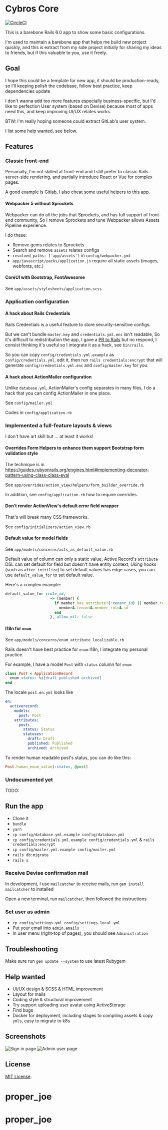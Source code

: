 Cybros Core
====

[![CircleCI](https://circleci.com/gh/jasl/cybros_core.svg?style=svg)](https://circleci.com/gh/jasl/cybros_core)

This is a barebone Rails 6.0 app to show some basic configurations.

I'm used to maintain a barebone app that helps me build new project quickly,
and this is extract from my side project initially for sharing my ideas to friends,
but if this valuable to you, use it freely.

## Goal

I hope this could be a template for new app, it should be production-ready,
so I'll keeping polish the codebase, follow best practice, keep dependencies update

I don't wanna add too more features especially business-specific,
but I'd like to perfection User system (based on Devise) because most of apps need this,
and keep improving UI/UX relates works.

BTW: I'm really hoping someone could extract GitLab's user system.

I list some help wanted, see below.

## Features

### Classic front-end

Personally, I'm not skilled at front-end and I still prefer to classic Rails server-side rendering,
and partially introduce React or Vue for complex pages.

A good example is Gitlab, I also cheat some useful helpers to this app.

#### Webpacker 5 without Sprockets

Webpacker can do all the jobs that Sprockets,
and has full support of front-end community,
So I remove Sprockets and tune Webpacker allows Assets Pipeline experience.

I do these:

- Remove gems relates to Sprockets
- Search and remove `assets` relates configs
- `resolved_paths: ['app/assets']` in `config/webpacker.yml`
- `app/javascript/packs/application.js` require all static assets (images, webfonts, etc.)

#### CoreUI with Bootstrap, FontAwesome

See `app/assets/stylesheets/application.scss`

### Application configuration

#### A hack about Rails Credentials

Rails Credentials is a useful feature to store security-sensitive configs.

But we can't bundle `master.key` and  `credentials.yml.enc` isn't readable,
So it's difficult to redistribution the app,
I gave a [PR to Rails](https://github.com/rails/rails/pull/34777) but no respond,
I consist thinking it's useful so I integrate it as a hack, see `bin/rails`.

So you can copy `config/credentials.yml.example` as `config/credentials.yml`,
edit it, then run `rails credentials:encrypt` that will generate `config/credentials.yml.enc` and `config/master.key` for you.

#### A hack about ActionMailer configuration

Unlike `database.yml`, ActionMailer's config separates in many files,
I do a hack that you can config ActionMailer in one place.

See `config/mailer.yml`

Codes in `config/application.rb`

### Implemented a full-feature layouts & views

I don't have art skill but ... at least it works!

#### Overrides Form Helpers to enhance them support Bootstrap form validation style

The technique is in <https://guides.rubyonrails.org/engines.html#implementing-decorator-pattern-using-class-class-eval>

See `app/overrides/action_view/helpers/form_builder_override.rb`

In addition, see `config/application.rb` how to require overrides.

#### Don't render ActionView's default error field wrapper

That's will break many CSS frameworks.

See `config/initializers/action_view.rb`

#### Default value for model fields

See `app/models/concerns/acts_as_default_value.rb`

Default value of column can only a static value,
Active Record's `attribute` DSL can set default for field but doesn't have entity context,
Using hooks (such as `after_initilize`) to set default values has edge cases,
you can use `default_value_for` to set default value.

Here's a complex example:

```ruby
default_value_for :role_id,
                    -> (member) {
                      if member.has_attribute?(:tenant_id) || member.tenant
                        member&.tenant&.member_role&.id
                      end
                    }, allow_nil: false
```

#### I18n for `enum`

See `app/models/concerns/enum_attribute_localizable.rb`

Rails doesn't have best practice for `enum` I18n,
I integrate my personal practice.

For example, I have a model `Post` with `status` column for `enum`

```ruby
class Post < ApplicationRecord
  enum status: %i[draft published archived]
end
```

The locale `post.en.yml` looks like

```yaml
en:
  activerecord:
    models:
      post: Post
    attributes:
      post:
        status: Status
        statuses:
          draft: Draft
          published: Published
          archived: Archived
```

To render human readable post's status, you can do like this:

```ruby
Post.human_enum_value(:status, @post)
```

### Undocumented yet

TODO:

## Run the app

- Clone it
- `bundle`
- `yarn`
- `cp config/database.yml.example config/database.yml`
- `cp config/credentials.yml.example config/credentials.yml` & `rails credentials:encrypt`
- `cp config/mailer.yml.example config/mailer.yml`
- `rails db:migrate`
- `rails s`

### Receive Devise confirmation mail

In development, I use `mailcatcher` to receive mails,
run `gem install mailcatcher` to installed

Open a new terminal, run `mailcatcher`, then followed the instructions

### Set user as admin

- `cp config/settings.yml config/settings.local.yml`
- Put your email into `admin.emails`
- In user menu (right-top of pages), you should see `Administration`

## Troubleshooting

Make sure run `gem update --system` to use latest Rubygem

## Help wanted

- UI/UX design & SCSS & HTML improvement
- Layout for mails
- Coding style & structural improvement
- Try support uploading user avatar using ActiveStorage
- Find bugs
- Docker for deployment, including stages to compiling assets & copy `yml`s, easy to migrate to k8s

## Screenshots

![Sign in page](_screenshots/sign_in_page.png)
![Admin user page](_screenshots/admin_user_page.png)

## License

[MIT License](https://opensource.org/licenses/MIT).
# proper_joe
# proper_joe
